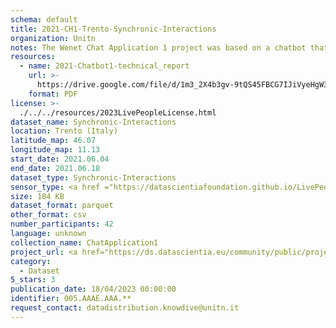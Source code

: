 ```yaml
---
schema: default
title: 2021-CH1-Trento-Synchronic-Interactions
organization: Unitn
notes: The Wenet Chat Application 1 project was based on a chatbot that collected questions and answers from university students in Italy, Denmark, Paraguay, the United Kingdom, and Mongolia. It was conducted in March and June 2021 to improve the knowledge about students' lives to promote the design of better and more targeted technology and support tools for students. It was a European Union WeNet Horizon 2020-funded project with the overall goal of developing a diversity-aware, machine-mediated paradigm for social interactions. Data was collected with a Telegram App and the i-Log Application. Some of the data collected included the respondent's career information (department, study course, study year,) and demographics (age, gender'). Questions were sent on the Telegram App and user answers were recorded, the i-Log App recorded sensor data (such as location, accelerometer) from the user device. This data was collected in three phases, the first phase entailed interacting with the Telegram App Ask4Help, and sensor data was also collected during this phase. The second phase involved respondents answering a questionnaire, and in the third phase, they participated in a focus group to provide feedback.
resources:
  - name: 2021-Chatbot1-technical_report
    url: >-
      https://drive.google.com/file/d/1m3_2X4b3gv-9tQS45FBCG7IJiVyeHgW3/view?usp=sharing
    format: PDF
license: >-
  ./../../resources/2023LivePeopleLicense.html
dataset_name: Synchronic-Interactions
location: Trento (Italy)
latitude_map: 46.07
longitude_map: 11.13
start_date: 2021.06.04
end_date: 2021.06.18
dataset_type: Synchronic-Interactions
sensor_type: <a href ="https://datascientiafoundation.github.io/LivePeople/datasets/2021-CH1-Trento-Questionnaire-Exit-Survey/">Exit survey </a>, <a href ="https://datascientiafoundation.github.io/LivePeople/datasets/2021-CH1-Trento-Questionnaire%20Profiling/">Profiling</a>
size: 184 KB
dataset_format: parquet
other_format: csv
number_participants: 42
language: unknown
collection_name: ChatApplication1
project_url: <a href="https://ds.datascientia.eu/community/public/projects/046c8202-4e96-490f-95e7-007e72578655">https://ds.datascientia.eu/community/public/projects/046c8202-4e96-490f-95e7-007e72578655</a>
category:
  - Dataset
5_stars: 3
publication_date: 18/04/2023 00:00:00
identifier: 005.AAAE.AAA.**
request_contact: datadistribution.knowdive@unitn.it
---
```

